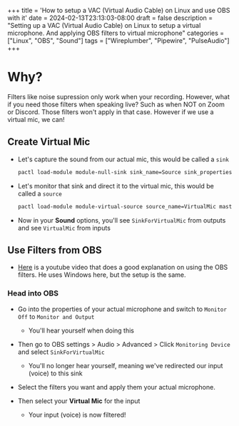 +++
title = 'How to setup a VAC (Virtual Audio Cable) on Linux and use OBS with it'
date = 2024-02-13T23:13:03-08:00
draft = false
description = "Setting up a VAC (Virtual Audio Cable) on Linux to setup a virtual microphone. And applying OBS filters to virtual microphone"
categories = ["Linux", "OBS", "Sound"]
tags = ["Wireplumber", "Pipewire", "PulseAudio"]
+++

# Why?

Filters like noise supression only work when your recording. However, what if you need those filters when speaking live? Such as when NOT on Zoom or Discord. Those filters won't apply in that case. However if we use a virtual mic, we can!

## Create Virtual Mic

- Let's capture the sound from our actual mic, this would be called a `sink`

  ```bash
  pactl load-module module-null-sink sink_name=Source sink_properties=device.description="SinkForVirtualMic"
  ```

- Let's monitor that sink and direct it to the virtual mic, this would be called a `source`

  ```bash
  pactl load-module module-virtual-source source_name=VirtualMic master=Source.monitor
  ```

- Now in your __Sound__ options, you'll see `SinkForVirtualMic` from outputs and see `VirtualMic` from inputs

## Use Filters from OBS

- [Here](https://www.youtube.com/watch?v=Clcq7fk6L1k) is a youtube video that does a good explanation on using the OBS filters. He uses Windows here, but the setup is the same.

### Head into OBS

- Go into the properties of your actual microphone and switch to `Monitor Off` to `Monitor and Output`
  - You'll hear yourself when doing this

- Then go to OBS settings > Audio > Advanced > Click `Monitoring Device` and select `SinkForVirtualMic`
  - You'll no longer hear yourself, meaning we've redirected our input (voice) to this sink

- Select the filters you want and apply them your actual microphone. 

- Then select your __Virtual Mic__ for the input
  - Your input (voice) is now filtered!
